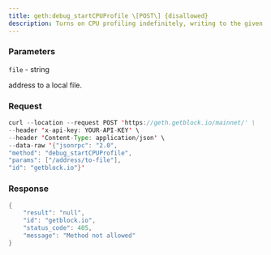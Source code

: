 ```yaml
---
title: geth:debug_startCPUProfile \[POST\] {disallowed}
description: Turns on CPU profiling indefinitely, writing to the given file.
---
```


### Parameters


`file` - string

address to a local file.

### Request

``` java
curl --location --request POST 'https://geth.getblock.io/mainnet/' \
--header 'x-api-key: YOUR-API-KEY' \
--header 'Content-Type: application/json' \
--data-raw '{"jsonrpc": "2.0",
"method": "debug_startCPUProfile",
"params": ["/address/to-file"],
"id": "getblock.io"}'
```

###  Response

``` java
{
    "result": "null",
    "id": "getblock.io",
    "status_code": 405,
    "message": "Method not allowed"
}
```


